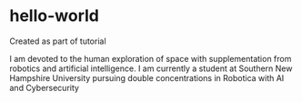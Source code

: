 # hello-world
Created as part of tutorial


I am devoted to the human exploration of space with supplementation from robotics and artificial intelligence. I am currently a student at Southern New Hampshire University pursuing double concentrations in Robotica with AI and Cybersecurity
